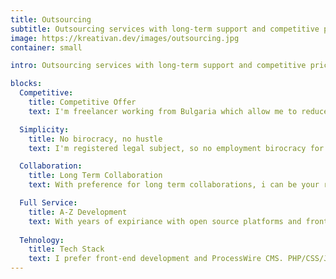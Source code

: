 ```yaml
---
title: Outsourcing
subtitle: Outsourcing services with long-term support and competitive pricing
image: https://kreativan.dev/images/outsourcing.jpg
container: small

intro: Outsourcing services with long-term support and competitive pricing. With years of experience with ProcessWire and front-end development, can work in a team or build small to large scale projects from start to finish.

blocks:
  Competitive: 
    title: Competitive Offer
    text: I'm freelancer working from Bulgaria which allow me to reduce my costs and offer a very competitive web development services. 

  Simplicity:
    title: No birocracy, no hustle
    text: I'm registered legal subject, so no employment birocracy for you, no social security, health insurence etc... This also means, no additional costs... We focus on work and to get things done.

  Collaboration:
    title: Long Term Collaboration
    text: With preference for long term collaborations, i can be your reliable partner and provide long term support. I respond quickly and follow defined time frames. I can communicate directly with the clients and participate in meetings if nesesery...

  Full Service:
    title: A-Z Development
    text: With years of expiriance with open source platforms and front-end development, i can do whole projects back and front-end. Including deployment and hosting... 
  
  Tehnology:
    title: Tech Stack
    text: I prefer front-end development and ProcessWire CMS. PHP/CSS/JS... <br /> I'm comftible working with css preprocessors (less), vanilla JavaScript (DOM, Ajax, Fetch...), and for more js heavy work i prefer vue and even better nuxt.js. I have a lot of expiriance working with Uikit front-end framework and i'm very proficient with it, but could work with any other framework out there.
---
```


